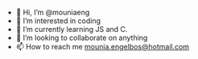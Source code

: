 - 👋 Hi, I’m @mouniaeng
- 👀 I’m interested in coding
- 🌱 I’m currently learning JS and C.
- 💞️ I’m looking to collaborate on anything
- 📫 How to reach me mounia.engelbos@hotmail.com

<!---
mouniaeng/mouniaeng is a ✨ special ✨ repository because its `README.md` (this file) appears on your GitHub profile.
You can click the Preview link to take a look at your changes.
--->

